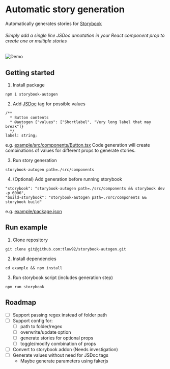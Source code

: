# Automatic story generation

Automatically generates stories for [Storybook](https://storybook.js.org/)
###### Simply add a single line JSDoc annotation in your React component prop to create one or multiple stories 

![Demo](assets/demo-preview.gif)

## Getting started

1. Install package 

```
npm i storybook-autogen
```

2. Add [JSDoc](https://jsdoc.app/) tag for possible values
```
/**
  * Button contents
  * @autogen {"values": ["Shortlabel", "Very long label that may break"]}
  */
label: string;
```
e.g. [example/src/components/Button.tsx](https://github.com/tlow92/storybook-autogen/blob/main/example/src/components/Button.tsx#L14)
Code generation will create combinations of values for different props to generate stories.

3. Run story generation

```
storybook-autogen path=./src/components
```

4. (Optional) Add generation before running storybook

```
"storybook": "storybook-autogen path=./src/components && storybook dev -p 6006",
"build-storybook": "storybook-autogen path=./src/components && storybook build"
```
e.g. [example/package.json](https://github.com/tlow92/storybook-autogen/blob/main/example/package.json#L11)


## Run example

1. Clone repository
```
git clone git@github.com:tlow92/storybook-autogen.git
```

2. Install dependencies
```
cd example && npm install
```

3. Run storybook script (includes generation step)
```
npm run storybook
```


## Roadmap
- [ ] Support passing regex instead of folder path
- [ ] Support config for:
  - [ ] path to folder/regex
  - [ ] overwrite/update option
  - [ ] generate stories for optional props
  - [ ] toggle/modify combination of props
- [ ] Convert to storybook addon (Needs investigation)
- [ ] Generate values without need for JSDoc tags
  - Maybe generate parameters using fakerjs 
